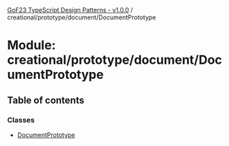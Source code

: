 [GoF23 TypeScript Design Patterns - v1.0.0](../README.md) / creational/prototype/document/DocumentPrototype

# Module: creational/prototype/document/DocumentPrototype

## Table of contents

### Classes

- [DocumentPrototype](../classes/creational_prototype_document_DocumentPrototype.DocumentPrototype.md)
